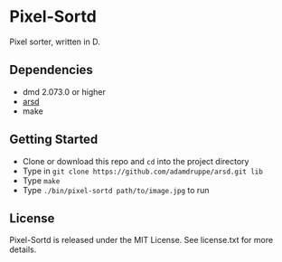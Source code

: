 # Pixel-Sortd

Pixel sorter, written in D.

## Dependencies

* dmd 2.073.0 or higher
* [arsd](https://github.com/adamdruppe/arsd)
* make

## Getting Started

* Clone or download this repo and `cd` into the project directory
* Type in `git clone https://github.com/adamdruppe/arsd.git lib`
* Type `make`
* Type `./bin/pixel-sortd path/to/image.jpg` to run

## License

Pixel-Sortd is released under the MIT License. See license.txt for more details.